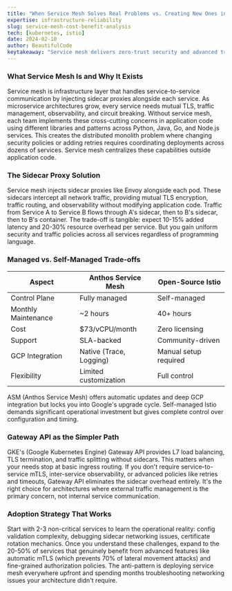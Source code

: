 ```yaml
---
title: "When Service Mesh Solves Real Problems vs. Creating New Ones in Multi-Service Environments"
expertise: infrastructure-reliability
slug: service-mesh-cost-benefit-analysis
tech: [kubernetes, istio]
date: 2024-02-10
author: BeautifulCode
keytakeaway: "Service mesh delivers zero-trust security and advanced traffic management for complex microservice architectures, but only after validating that your environment truly needs these capabilities beyond what simpler alternatives like Gateway API provide."
---
```


### What Service Mesh Is and Why It Exists

Service mesh is infrastructure layer that handles service-to-service communication by injecting sidecar proxies alongside each service. As microservice architectures grow, every service needs mutual TLS, traffic management, observability, and circuit breaking. Without service mesh, each team implements these cross-cutting concerns in application code using different libraries and patterns across Python, Java, Go, and Node.js services. This creates the distributed monolith problem where changing security policies or adding retries requires coordinating deployments across dozens of services. Service mesh centralizes these capabilities outside application code.

### The Sidecar Proxy Solution

Service mesh injects sidecar proxies like Envoy alongside each pod. These sidecars intercept all network traffic, providing mutual TLS encryption, traffic routing, and observability without modifying application code. Traffic from Service A to Service B flows through A's sidecar, then to B's sidecar, then to B's container. The trade-off is tangible: expect 10-15% added latency and 20-30% resource overhead per service. But you gain uniform security and traffic policies across all services regardless of programming language.

### Managed vs. Self-Managed Trade-offs

| Aspect              | Anthos Service Mesh      | Open-Source Istio        |
|---------------------|--------------------------|--------------------------|
| Control Plane       | Fully managed            | Self-managed             |
| Monthly Maintenance | ~2 hours                 | 40+ hours                |
| Cost                | $73/vCPU/month           | Zero licensing           |
| Support             | SLA-backed               | Community-driven         |
| GCP Integration     | Native (Trace, Logging)  | Manual setup required    |
| Flexibility         | Limited customization    | Full control             |

ASM (Anthos Service Mesh) offers automatic updates and deep GCP integration but locks you into Google's upgrade cycle. Self-managed Istio demands significant operational investment but gives complete control over configuration and timing.

### Gateway API as the Simpler Path

GKE's (Google Kubernetes Engine) Gateway API provides L7 load balancing, TLS termination, and traffic splitting without sidecars. This matters when your needs stop at basic ingress routing. If you don't require service-to-service mTLS, inter-service observability, or advanced policies like retries and timeouts, Gateway API eliminates the sidecar overhead entirely. It's the right choice for architectures where external traffic management is the primary concern, not internal service communication.

### Adoption Strategy That Works

Start with 2-3 non-critical services to learn the operational reality: config validation complexity, debugging sidecar networking issues, certificate rotation mechanics. Once you understand these challenges, expand to the 20-50% of services that genuinely benefit from advanced features like automatic mTLS (which prevents 70% of lateral movement attacks) and fine-grained authorization policies. The anti-pattern is deploying service mesh everywhere upfront and spending months troubleshooting networking issues your architecture didn't require.
